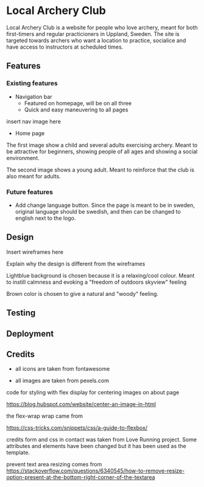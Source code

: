 # Local Archery Club

Local Archery Club is a website for people who love archery, meant for both first-timers and regular practicioners in Uppland, Sweden. The site is targeted towards archers who want a location to practice, socialice and have access to instructors at scheduled times.

## Features

### Existing features

- Navigation bar
  - Featured on homepage, will be on all three
  - Quick and easy maneuvering to all pages

insert nav image here

- Home page

The first image show a child and several adults exercising archery. Meant to be attractive for beginners, showing people of all ages and showing a social environment.

The second image shows a young adult. Meant to reinforce that the club is also meant for adults.

### Future features

- Add change language button. Since the page is meant to be in sweden, original language should be swedish, and then can be changed to english next to the logo.

## Design

Insert wireframes here

Explain why the design is different from the wireframes

Lightblue background is chosen because it is a relaxing/cool colour. Meant to instill calmness and evoking a "freedom of outdoors skyview" feeling

Brown color is chosen to give a natural and "woody" feeling.

## Testing

## Deployment

## Credits

- all icons are taken from fontawesome

- all images are taken from pexels.com




code for styling with flex display for centering images on about page

https://blog.hubspot.com/website/center-an-image-in-html

the flex-wrap wrap came from 

https://css-tricks.com/snippets/css/a-guide-to-flexbox/


credits
form and css in contact was taken from Love Running project. Some attributes and elements have been changed but it has been used as the template.




prevent text area resizing comes from
https://stackoverflow.com/questions/6340545/how-to-remove-resize-option-present-at-the-bottom-right-corner-of-the-textarea